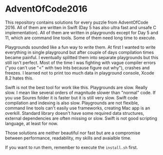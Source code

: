 # AdventOfCode2016

This repository contains solutions for every puzzle from AdventOfCode 2016.
All of them are written in Swift (Day 5 has also ultra fast and unsafe C implementation).
All of them are written in playgrounds except for Day 5 and 11, which are command line tools.
Some of them need long time to execute.

Playgrounds sounded like a fun way to write them.
At first I wanted to write everything in single playground but after couple of days compilation times became painful.
I eventually splitted them into separate playgrounds but this still isn't perfect.
Most of the time I was fighting with vague compiler errors ("you can't use "<" with two Ints because figure out why"), crashes and freezes.
I learned not to print too much data in playground console, Xcode 8.2 hates this.

Swift is not the best tool for work like this.
Playgrounds are slow.
Really slow.
I mean like several orders of magnitude slower than "normal" code.
If you use Soures folder it is faster but it is still very slow.
Swift code compilation and indexing is also slow.
Playgrounds are not flexible, command line tools can't easily use frameworks, creating Mac app is an overkill.
Standard library doesn't have some required data structures, external dependencies are often missing or slow.
Swift is not good scripting language, at least for now.

Those solutions are neither beautiful nor fast but are a compromise between performance, readability, my skills and avaialble time.

If you want to run them, remember to execute the `install.sh` first.
